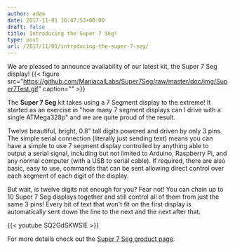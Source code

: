 ```yaml
---
author: adam
date: 2017-11-01 16:47:53+00:00
draft: false
title: Introducing the Super 7 Seg!
type: post
url: /2017/11/01/introducing-the-super-7-seg/
---
```


We are pleased to announce availability of our latest kit, the Super 7 Seg display!
{{< figure src="https://github.com/ManiacalLabs/Super7Seg/raw/master/doc/img/Super7Test.gif" caption="" >}}


The **Super 7 Seg** kit takes using a 7 Segment display to the extreme! It started as an exercise in "how many 7 segment displays can I drive with a single ATMega328p" and we are quite proud of the result.

Twelve beautiful, bright, 0.8" tall digits powered and driven by only 3 pins. The simple serial connection (literally just sending text) means you can have a simple to use 7 segment display controlled by anything able to output a serial signal, including but not limited to Arduino, Raspberry Pi, and any normal computer (with a USB to serial cable). If required, there are also basic, easy to use, commands that can be sent allowing direct control over each segment of each digit of the display.

But wait, is twelve digits not enough for you? Fear not! You can chain up to 10 Super 7 Seg displays together and still control all of them from just the same 3 pins! Every bit of text that won't fit on the first display is automatically sent down the line to the next and the next after that.

{{< youtube SQ2GdSKWSIE >}}

For more details check out the [Super 7 Seg product page](/Super7).
